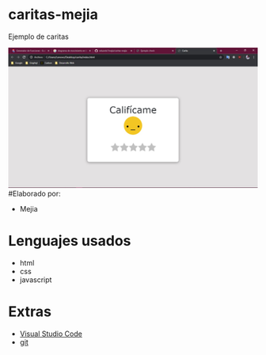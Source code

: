# caritas-mejia

Ejemplo de caritas

![Portada del proyecto](assets/portada.jpeg)
#Elaborado por: 
* Mejia
# Lenguajes usados

* html
* css
* javascript 

# Extras

* [Visual Studio Code](https://code.visualstudio.com/)
* [git](https://git-scm.com/)

